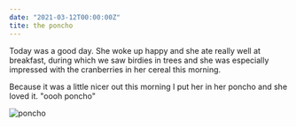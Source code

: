 ```yaml
---
date: "2021-03-12T00:00:00Z"
tite: the poncho
---
```


Today was a good day. She woke up happy and she ate really well at breakfast, during which we saw birdies in trees and she was especially impressed with the cranberries in her cereal this morning.

Because it was a little nicer out this morning I put her in her poncho and she loved it. "oooh poncho"

![poncho](/assets/poncho.jpg)